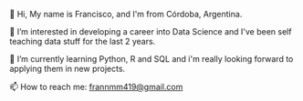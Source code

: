 👋 Hi, My name is Francisco, and I'm from Córdoba, Argentina.

👀 I’m interested in developing a career into Data Science and I've been self teaching data stuff for the last 2 years.

🌱 I’m currently learning Python, R and SQL and i'm really looking forward to applying them in new projects.

📫 How to reach me: frannmm419@gmail.com





